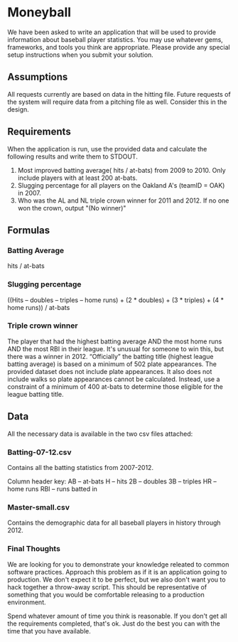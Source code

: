 # Moneyball

We have been asked to write an application that will be used to provide information about baseball player statistics. You may use whatever gems, frameworks, and tools you think are appropriate. Please provide any special setup instructions when you submit your solution.

## Assumptions

All requests currently are based on data in the hitting file. Future requests of the system will require data from a pitching file as well. Consider this in the design.

## Requirements

When the application is run, use the provided data and calculate the following results and write them to STDOUT.

1. Most improved batting average( hits / at-bats) from 2009 to 2010.  Only include players with at least 200 at-bats.
2. Slugging percentage for all players on the Oakland A's (teamID = OAK) in 2007.
3. Who was the AL and NL triple crown winner for 2011 and 2012.  If no one won the crown, output "(No winner)"

## Formulas
### Batting Average
hits / at-bats

### Slugging percentage
((Hits – doubles – triples – home runs) + (2 * doubles) + (3 * triples) + (4 * home runs)) / at-bats

### Triple crown winner
The player that had the highest batting average AND the most home runs AND the most RBI in their league. It's unusual for someone to win this, but there was a winner in 2012. “Officially” the batting title (highest league batting average) is based on a minimum of 502 plate appearances. The provided dataset does not include plate appearances. It also does not include walks so plate appearances cannot be calculated. Instead, use a constraint of a minimum of 400 at-bats to determine those eligible for the league batting title.

## Data

All the necessary data is available in the two csv files attached:

### Batting-07-12.csv

Contains all the batting statistics from 2007-2012.

Column header key:
AB – at-bats
H – hits
2B – doubles
3B – triples
HR – home runs
RBI – runs batted in

### Master-small.csv

Contains the demographic data for all baseball players in history through 2012.

### Final Thoughts

We are looking for you to demonstrate your knowledge releated to common software practices. Approach this problem as if it is an application going to production.  We don't expect it to be perfect, but we also don't want you to hack together a throw-away script.  This should be representative of something that you would be comfortable releasing to a production environment.

Spend whatever amount of time you think is reasonable.  If you don't get all the requirements completed, that's ok.  Just do the best you can with the time that you have available.

